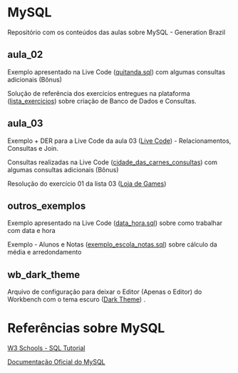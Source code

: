 # MySQL
Repositório com os conteúdos das aulas sobre MySQL - Generation Brazil

## aula_02
Exemplo apresentado na Live Code (<a href="https://github.com/rafaelq80/MySQL/blob/main/aula_02/quitanda.sql" target="_blank">quitanda.sql</a>) com algumas consultas adicionais (Bônus)

Solução de referência dos exercícios entregues na plataforma (<a href="https://github.com/rafaelq80/MySQL/blob/main/aula_02/lista_exercicios/" target="_blank">lista_exercicios</a>) sobre criação de Banco de Dados e  Consultas.



## aula_03

Exemplo + DER para a Live Code da aula 03 (<a href="https://github.com/rafaelq80/MySQL/blob/main/aula_03/" target="_blank">Live Code</a>) - Relacionamentos, Consultas e Join.<br />

Consultas realizadas na Live Code (<a href="https://github.com/rafaelq80/MySQL/blob/main/aula_03/cidade_das_carnes_consultas.sql" target="_blank">cidade_das_carnes_consultas</a>) com algumas consultas adicionais (Bônus)<br />

Resolução do exercício 01 da lista 03 (<a href="https://github.com/rafaelq80/MySQL/blob/main/aula_03/game_online.sql" target="_blank">Loja de Games</a>)



## outros_exemplos

Exemplo apresentado na Live Code (<a href="https://github.com/rafaelq80/MySQL/blob/main/outros/data_hora.sql" target="_blank">data_hora.sql</a>) sobre como trabalhar com data e hora

Exemplo - Alunos e Notas (<a href="https://github.com/rafaelq80/MySQL/blob/main/outros/exemplo_escola_notas.sql" target="_blank">exemplo_escola_notas.sql</a>) sobre cálculo da média e arredondamento



## wb_dark_theme

Arquivo de configuração para deixar o Editor (Apenas o Editor) do Workbench com o tema escuro  (<a href="https://github.com/rafaelq80/MySQL/blob/main/wb_dark_theme/" target="_blank">Dark Theme</a>) .<br />

# Referências sobre MySQL

<a href="https://www.w3schools.com/sql/default.Asp" target="_blank">W3 Schools - SQL Tutorial</a>

<a href="https://dev.mysql.com/doc/refman/8.0/en/" target="_blank">Documentação Oficial do MySQL</a>

